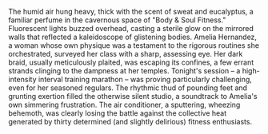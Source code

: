 The humid air hung heavy, thick with the scent of sweat and eucalyptus, a familiar perfume in the cavernous space of "Body & Soul Fitness."  Fluorescent lights buzzed overhead, casting a sterile glow on the mirrored walls that reflected a kaleidoscope of glistening bodies.  Amelia Hernandez, a woman whose own physique was a testament to the rigorous routines she orchestrated, surveyed her class with a sharp, assessing eye.  Her dark braid, usually meticulously plaited, was escaping its confines, a few errant strands clinging to the dampness at her temples.  Tonight's session – a high-intensity interval training marathon – was proving particularly challenging, even for her seasoned regulars. The rhythmic thud of pounding feet and grunting exertion filled the otherwise silent studio, a soundtrack to Amelia's own simmering frustration.  The air conditioner, a sputtering, wheezing behemoth, was clearly losing the battle against the collective heat generated by thirty determined (and slightly delirious) fitness enthusiasts.
